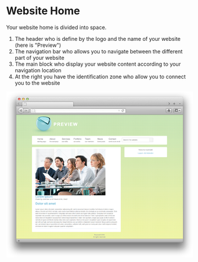 # Website Home

Your website home is divided into space.

1. The header who is define by the logo and the name of your website (here is "Preview")
2. The navigation bar who allows you to navigate between the different part of your website
3. The main block who display your website content according to your navigation location
4. At the right you have the identification zone who allow you to connect you to the website

![](post-news-04.png)
